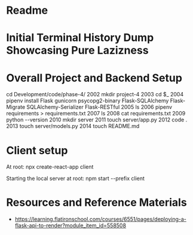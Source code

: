 # Readme

# Initial Terminal History Dump Showcasing Pure Lazizness

# Overall Project and Backend Setup
cd Development/code/phase-4/
 2002  mkdir project-4
 2003  cd $_
 2004  pipenv install Flask gunicorn psycopg2-binary Flask-SQLAlchemy Flask-Migrate SQLAlchemy-Serializer Flask-RESTful
 2005  ls
 2006  pipenv requirements > requirements.txt
 2007  ls
 2008  cat requirements.txt
 2009  python --version
 2010  mkdir server
 2011  touch server/app.py
 2012  code .
 2013  touch server/models.py
 2014  touch README.md

 # Client setup
 At root: npx create-react-app client

 Starting the local server at root: npm start --prefix client

 # Resources and Reference Materials
 - https://learning.flatironschool.com/courses/6551/pages/deploying-a-flask-api-to-render?module_item_id=558508